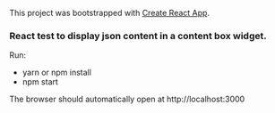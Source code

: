This project was bootstrapped with [Create React App](https://github.com/facebookincubator/create-react-app).

### React test to display json content in a content box widget. 

Run:
- yarn or npm install
- npm start

The browser should automatically open at http://localhost:3000
